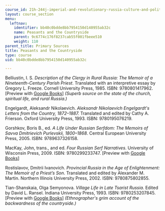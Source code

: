 ```yaml
---
course_id: 21h-244j-imperial-and-revolutionary-russia-culture-and-politics-1700-1917-fall-2019
layout: course_section
menu:
  leftnav:
    identifier: bb40c0bdde8bb7954150d140955ab32c
    name: Peasants and the Countryside
    parent: 9c6774c176f8237cab55f001fbeee510
    weight: 110
parent_title: Primary Sources
title: Peasants and the Countryside
type: course
uid: bb40c0bdde8bb7954150d140955ab32c

---
```


Belliustin, I. S. _Description of the Clergy in Rural Russia: The Memoir of a Nineteenth-Century Parish Priest_. Translated with an interpretive essay by Gregory L. Freeze. Cornell University Press, 1985. ISBN: 9780801417962. \[Preview with [Google Books](https://www.google.com/books/edition/Description_of_the_Clergy_in_Rural_Russi/3GYH_4EvWEkC?hl=en&gbpv=1)\] _(Superb source on the state of the church, spiritual life, and rural Russia.)_ 

Engelgardt, Aleksandr Nikolaevich. _Aleksandr Nikolaevich Engelgardt's Letters from the Country, 1872–1887._ Translated and edited by Cathy A. Frierson. Oxford University Press, 1993. ISBN: 9780195076219. 

Gorshkov, Boris B., ed. _A Life Under Russian Serfdom: The Memoirs of Savva Dmitrievich Purlevskii, 1800–1868_. Central European University Press, 2005. ISBN: 9789637326158. 

MacKay, John, trans., and ed. _Four Russian Serf Narratives_. University of Wisconsin Press, 2009. ISBN: 9780299233747. \[Preview with [Google Books](https://www.google.com/books/edition/Four_Russian_Serf_Narratives/d8YqS_fXYMoC?hl=en&gbpv=1)\]

Rostislavov, Dmitrii Ivanovich. _Provincial Russia in the Age of Enlightenment: The Memoir of a Priest’s Son_. Translated and edited by Alexander M. Martin. Northern Illinois University Press, 2002. ISBN: 9780875802855. 

Tian-Shanskaia, Olga Semyonova. _Village Life in Late Tsarist Russia_. Edited by David L. Ransel. Indiana University Press, 1993. ISBN: 9780253207845. \[Preview with [Google Books](https://www.google.com/books/edition/Village_Life_in_Late_Tsarist_Russia/g0uzVJbd2iMC?hl=en&gbpv=1)\] _(Ethnographer's grim account of the backwardness of the countryside.)_